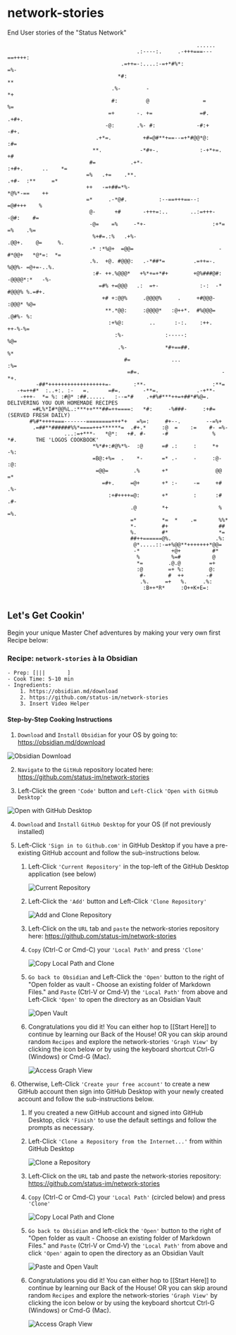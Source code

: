 # network-stories
End User stories of the "Status Network"

```                                                                                  
                                                            ......                        
                                         .:----:.     .-+++===---==++++:                  
                                    .=++=-:....:-=+*#%*:               =%-                
                                   *#:                                   **               
                                 .%-        -                             *+              
                                 #:         @                 =            %=             
                                =+       -. +=               =#.           .+#+.          
                               -@:       .%- #:             -#:+              -#+.        
                            .+*=.          +#=@#**+==--=+*#@@*@:                :#=       
                           **.            -*#+-.             :-+*+=.              +#      
                          #=           .+*-                       :+#+.      ..    *=     
                         =%   .+=    .**.                            .+#-  :**     =*     
                         ++   -=+##=*%-                                 *@%*-==    ++     
                         =*     .-*@#.          :--==+++==--:            =@#+++    %      
                          @-      +#       -+++=:..       ..:=+++-        -@#:    #=      
                          -@=    =%     -*+-                     :+*=      =%    .%=      
                           %+#=.:%   .+%-                          .@@+.    @=     %.     
                          -* :*%@+  =@@=                           -#*@@+   *@*=:  *=     
                          .%.  +@. #@@@:   .-*##*=         .=++=-.    %@@%- =@+=-..%.     
                           :#- ++.%@@@*   +%*+=+*#+        +@%###@#:  -@@@@*:*   -%-      
                             =#% +=@@@   .:  =+-             :-:  -*   #@@@% %.=#+.       
                              +# +:@@%     .@@@@%     .     +#@@@-     :@@@* %@=          
                               **.*@@:     :@@@@*   :@++*.  #%@@@=     .@#%- %:           
                                :+%@:        ..      :-:.    :++.      ++-%-%=            
                                  :%-             :-----:                %@=              
                                   .%-            *#+==##.              %*                
                                     #=             ...               :%=                 
                                      =#=.                          -*+.     
         -##*++++++++++++++++++=-       :**-                     :**=              
   -+=++#*  :..+:. :-   =.      =#=.       -**=.            .-+**-                                  
    -+++-  *= %: :#@* :##......   :--=*#    .+#%#***++=+##*#%@=.       DELIVERING YOU OUR HOMEMADE RECIPES                        
        =#L%*I#*@@%L.:***++***##=++====:   *#:     -%###-     :+#=           (SERVED FRESH DAILY) 
       #%#*++++===-------========+++*+   =%=:     #+--.        --=%+                      
        .=##**######%%*====+++******=  .#+.*     :@  =    :=    #- =%-                    
                  ...:=+***-   *@*:   +#. #-     -#              %   *#.      THE 'LOGOS COOKBOOK'           
                           *%*#+:#@%*%-  :@      =# .:     :     *+   -%:                 
                           =B@:+%=  .    *-      =* .-     -     :@-   :@:                
                            =@@=        .%       +*               @@    =*                
                              =#+.     =@+       +* :-     -=     +#   .%-                
                                :+#++++=@:       +*        :      :#  .#-                 
                                       .@        *+                % =%.                  
                                       =*        *=  *    .=       %%*                    
                                       *-        #+                ##                     
                                       %.        #*                *=                     
                                       ##++======@%.              .%:                     
                                        @*.....::-=+%@@**+++++++*@@=                      
                                        -*          +@+          #*                       
                                         %          %=#          @                        
                                         *=        .@.@         =+                        
                                         :@        =+ %:        @:                        
                                          #-       #  ++       -#                         
                                          .%.     =+   %.     .%:                         
                                           :B++*R*     :O++K+E=:                          
                                                                               
```

## Let's Get Cookin'
Begin your unique Master Chef adventures by making your very own first Recipe below:



### Recipe: `network-stories`  à la Obsidian
	- Prep: [|||       ]
	- Cook Time: 5-10 min
	- Ingredients:
		1. https://obsidian.md/download
		2. https://github.com/status-im/network-stories
		3. Insert Video Helper



#### **Step-by-Step Cooking Instructions**

1. `Download` and `Install` `Obsidian` for your OS by going to: https://obsidian.md/download
   
![Obsidian Download](https://github.com/status-im/network-stories/blob/master/pages/assets/Pasted%20image%2020220513173510.png)

2. `Navigate` to the `GitHub` repository located here: https://github.com/status-im/network-stories
   
3. Left-Click the green `'Code'` button and `Left-Click` `'Open with GitHub Desktop'`
   
![Open with GitHub Desktop](https://github.com/status-im/network-stories/blob/master/pages/assets/Pasted%20image%2020220513173743.png)

4. `Download` and `Install` `GitHub Desktop` for your OS (if not previously installed)

5. Left-Click `'Sign in to Github.com'` in GitHub Desktop if you have a pre-existing GitHub account and follow the sub-instructions below.
   
	1. Left-Click `'Current Repository'` in the top-left of the GitHub Desktop application (see below)

	   ![Current Repository](https://github.com/status-im/network-stories/blob/master/pages/assets/Pasted%20image%2020220513181831.png)
		   
	2. Left-Click the `'Add'` button and Left-Click `'Clone Repository'` 

	   ![Add and Clone Repository](https://github.com/status-im/network-stories/blob/master/pages/assets/Pasted%20image%2020220513181928.png)
		   
	3. Left-Click on the `URL` tab and `paste` the network-stories repository here: https://github.com/status-im/network-stories
		
	4. `Copy` (Ctrl-C or Cmd-C) your `'Local Path'` and press `'Clone'`
	   
	   ![Copy Local Path and Clone](https://github.com/status-im/network-stories/blob/master/pages/assets/Pasted%20image%2020220513180840.png)
	   
	5. `Go back to Obsidian` and Left-Click the `'Open'` button to the right of "Open folder as vault - Choose an existing folder of Markdown Files." and `Paste` (Ctrl-V or Cmd-V) the `'Local Path'` from above and Left-Click `'Open'` to open the directory as an Obsidian Vault
	   
	   ![Open Vault](https://github.com/status-im/network-stories/blob/master/pages/assets/Pasted%20image%2020220513181031.png)
				
	6. Congratulations you did it! You can either hop to [[Start Here]] to continue by learning our Back of the House!
	      OR you can skip around random `Recipes` and explore the network-stories `'Graph View'` by clicking the icon below or by using the keyboard shortcut Ctrl-G (Windows) or Cmd-G (Mac).
		   
	   ![Access Graph View](https://github.com/status-im/network-stories/blob/master/pages/assets/Pasted%20image%2020220513182600.png)
		   
1. Otherwise, Left-Click `'Create your free account'` to create a new GitHub account then sign into GitHub Desktop with your newly created account and follow the sub-instructions below.
	1. If you created a new GitHub account and signed into GitHub Desktop, click `'Finish'` to use the default settings and follow the prompts as necessary.
	   
	2. Left-Click `'Clone a Repository from the Internet...'` from within GitHub Desktop
	   
	   ![Clone a Repository](https://github.com/status-im/network-stories/blob/master/pages/assets/Pasted%20image%2020220513175923.png)
	    
	3. Left-Click on the `URL` tab and paste the network-stories repository: https://github.com/status-im/network-stories
	   
	4. `Copy` (Ctrl-C or Cmd-C) your `'Local Path'` (circled below) and press `'Clone'`
			
		![Copy Local Path and Clone](https://github.com/status-im/network-stories/blob/master/pages/assets/Pasted%20image%2020220513180840.png)
			
	5. `Go back to Obsidian` and left-click the `'Open'` button to the right of "Open folder as vault - Choose an existing folder of Markdown Files." and `Paste` (Ctrl-V or Cmd-V) the `'Local Path'` from above and click `'Open'` again to open the directory as an Obsidian Vault
				
		![Paste and Open Vault](https://github.com/status-im/network-stories/blob/master/pages/assets/Pasted%20image%2020220513181031.png)
				
	6. Congratulations you did it! You can either hop to [[Start Here]] to continue by learning our Back of the House!
	      OR you can skip around random `Recipes` and explore the network-stories `'Graph View'` by clicking the icon below or by using the keyboard shortcut Ctrl-G (Windows) or Cmd-G (Mac).
		   
	   ![Access Graph View](https://github.com/status-im/network-stories/blob/master/pages/assets/Pasted%20image%2020220513182600.png)
		   